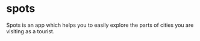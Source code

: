 # spots
Spots is an app which helps you to easily explore the parts of cities you are visiting as a tourist.
